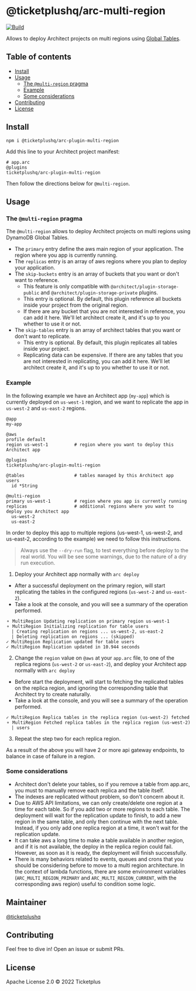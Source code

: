 # @ticketplushq/arc-multi-region

[![Build](https://github.com/ticketplushq/arc-plugin-multi-region/actions/workflows/build.yaml/badge.svg)](https://github.com/ticketplushq/arc-plugin-multi-region/actions/workflows/build.yaml)

Allows to deploy Architect projects on multi regions using [Global Tables](https://docs.aws.amazon.com/amazondynamodb/latest/developerguide/GlobalTables.html).

## Table of contents

- [Install](#install)
- [Usage](#usage)
  - [The `@multi-region` pragma](#the-multi-region-pragma)
  - [Example](#example)
  - [Some considerations](#some-considerations)
- [Contributing](#contributing)
- [License](#license)

## Install

`npm i @ticketplushq/arc-plugin-multi-region`

Add this line to your Architect project manifest:

```arc
# app.arc
@plugins
ticketplushq/arc-plugin-multi-region
```

Then follow the directions below for `@multi-region`.

## Usage

### The `@multi-region` pragma

The `@multi-region` allows to deploy Architect projects on multi regions using DynamoDB Global Tables.

- The `primary` entry define the aws main region of your application. The region where you app is currently running.
- The `replicas` entry is an array of aws regions where you plan to deploy your application.
- The `skip-buckets` entry is an array of buckets that you want or don't want to reference.
  * This feature is only compatible with `@architect/plugin-storage-public` and `@architect/plugin-storage-private` plugins.
  * This entry is optional. By default, this plugin reference all buckets inside your project from the original region.
  * If there are any bucket that you are not interested in reference, you can add it here. We'll let architect create it, and it's up to you whether to use it or not.
- The `skip-tables` entry is an array of architect tables that you want or don't want to replicate.
  * This entry is optional. By default, this plugin replicates all tables inside your project.
  * Replicating data can be expensive. If there are any tables that you are not interested in replicating, you can add it here.
    We'll let architect create it, and it's up to you whether to use it or not.

### Example

In the following example we have an Architect app (`my-app`) which is currently deployed on `us-west-1` region, and we want to replicate the app in `us-west-2` and `us-east-2` regions.

```arc
@app
my-app

@aws
profile default
region us-west-1          # region where you want to deploy this Architect app

@plugins
ticketplushq/arc-plugin-multi-region

@tables                   # tables managed by this Architect app
users
  id *String

@multi-region
primary us-west-1         # region where you app is currently running
replicas                  # additional regions where you want to deploy you Architect app
  us-west-2
  us-east-2
```

In order to deploy this app to multiple regions (us-west-1, us-west-2, and us-east-2, according to the example) we need to follow this instructions.

> Always use the `--dry-run` flag, to test everything before deploy to the real world. You will be see some warnings, due to the nature of a dry run execution.

1. Deploy your Architect app normally with `arc deploy`
  * After a successful deployment on the primary region, will start replicating the tables in the configured regions (`us-west-2` and `us-east-2`).
  * Take a look at the console, and you will see a summary of the operation performed.
  ```
  ⚬ MultiRegion Updating replication on primary region us-west-1
  ⚬ MultiRegion Initializing replication for table users
    | Creating replication on regions ... us-west-2, us-east-2
    | Deleting replication on regions ... (skipped)
  ✓ MultiRegion Replication updated for table users
  ✓ MultiRegion Replication updated in 10.944 seconds
  ```
2. Change the `region` value on `@aws` at your `app.arc` file, to one of the replica regions (`us-west-2` or `us-east-2`), and deploy your Architect app normally with `arc deploy`
  * Before start the deployment, will start to fetching the replicated tables on the replica region, and ignoring the corresponding table that Architect try to create naturally.
  * Take a look at the console, and you will see a summary of the operation performed.
  ```
  ✓ MultiRegion Replica tables in the replica region (us-west-2) fetched
  ⚬ MultiRegion Fetched replica tables in the replica region (us-west-2)
    | users
  ```
3. Repeat the step two for each replica region.

As a result of the above you will have 2 or more api gateway endpoints, to balance in case of failure in a region.

### Some considerations

* Architect don't delete your tables, so if you remove a table from app.arc, you must to manually remove each replica and the table itself.
* The indexes are replicated without problem, so don't concern about it.
* Due to AWS API limitations, we can only create/delete one region at a time for each table. So if you add two or more regions to each table. The deployment will wait for the replication update to finish, to add a new region in the same table, and only then continue with the next table. Instead, if you only add one replica region at a time, it won't wait for the replication update.
* It can take aws a long time to make a table available in another region, and if it is not available, the deploy in the replica region could fail. However, as soon as it is ready, the deployment will finish successfully.
* There is many behaviors related to events, queues and crons that you should be considering before to move to a multi region architecture.
  In the context of lambda functions, there are some environment variables (`ARC_MULTI_REGION_PRIMARY` and `ARC_MULTI_REGION_CURRENT`, with the corresponding aws region) useful to condition some logic.

## Maintainer

[@ticketplushq](https://github.com/ticketplushq)

## Contributing

Feel free to dive in! Open an issue or submit PRs.

## License

Apache License 2.0 © 2022 Ticketplus
